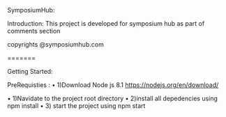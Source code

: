 
SymposiumHub:

Introduction:
This project is developed for symposium hub as part of comments section

copyrights @symposiumhub.com

=======



Getting Started:

            

PreRequisties :
•	1)Download Node js 8.1 https://nodejs.org/en/download/

•	1)Navidate to the project root directory 
•	2)install all depedencies using npm install
•	3) start the project using npm start
